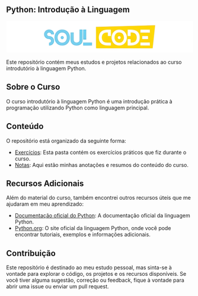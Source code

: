 ## Python: Introdução à Linguagem 

![Introdução à Linguagem Python](imh.png)

Este repositório contém meus estudos e projetos relacionados ao curso introdutório à linguagem Python.

## Sobre o Curso

O curso introdutório à linguagem Python é uma introdução prática à programação utilizando Python como linguagem principal. 

## Conteúdo

O repositório está organizado da seguinte forma:

- [Exercícios](./exercicios): Esta pasta contém os exercícios práticos que fiz durante o curso.
- [Notas](./notas): Aqui estão minhas anotações e resumos do conteúdo do curso.

## Recursos Adicionais

Além do material do curso, também encontrei outros recursos úteis que me ajudaram em meu aprendizado:

- [Documentação oficial do Python](https://docs.python.org/): A documentação oficial da linguagem Python.
- [Python.org](https://www.python.org/): O site oficial da linguagem Python, onde você pode encontrar tutoriais, exemplos e informações adicionais.

## Contribuição

Este repositório é destinado ao meu estudo pessoal, mas sinta-se à vontade para explorar o código, os projetos e os recursos disponíveis. Se você tiver alguma sugestão, correção ou feedback, fique à vontade para abrir uma issue ou enviar um pull request.


